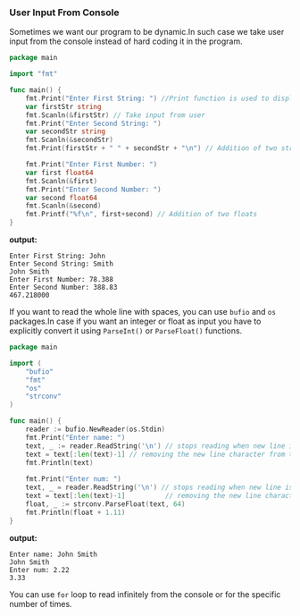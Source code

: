 ### User Input From Console
Sometimes we want our program to be dynamic.In such case we take user input from the console instead of hard coding it in the program.
```go
package main

import "fmt"

func main() {
	fmt.Print("Enter First String: ") //Print function is used to display output in same line
	var firstStr string
	fmt.Scanln(&firstStr) // Take input from user
	fmt.Print("Enter Second String: ")
	var secondStr string
	fmt.Scanln(&secondStr)
	fmt.Print(firstStr + " " + secondStr + "\n") // Addition of two string

	fmt.Print("Enter First Number: ") 
	var first float64
	fmt.Scanln(&first) 
	fmt.Print("Enter Second Number: ")
	var second float64
	fmt.Scanln(&second)
	fmt.Printf("%f\n", first+second) // Addition of two floats
}
```
**output:**
```
Enter First String: John
Enter Second String: Smith
John Smith
Enter First Number: 78.388
Enter Second Number: 388.83
467.218000
```
If you want to read the whole line with spaces, you can use `bufio` and `os` packages.In case if you want an integer or float as input you have to explicitly convert it using `ParseInt()` or `ParseFloat()` functions.
```go
package main

import (
	"bufio"
	"fmt"
    "os"
    "strconv"
)

func main() {
	reader := bufio.NewReader(os.Stdin)
	fmt.Print("Enter name: ")
	text, _ := reader.ReadString('\n') // stops reading when new line is encountered
	text = text[:len(text)-1] // removing the new line character from the end
    fmt.Println(text)
    
    fmt.Print("Enter num: ")
	text, _ = reader.ReadString('\n') // stops reading when new line is encountered
	text = text[:len(text)-1]          // removing the new line character from the end
	float, _ := strconv.ParseFloat(text, 64)
	fmt.Println(float + 1.11)
}
```
**output:**
```
Enter name: John Smith
John Smith
Enter num: 2.22
3.33
```
You can use `for` loop to read infinitely from the console or for the specific number of times.